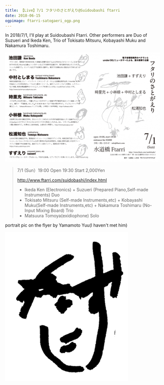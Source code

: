 ```yaml
---
title: 【Live】7/1 フタリのさとがえり@Suidoubashi ftarri
date: 2018-06-15
ogpimage: ftarri-satogaeri_ogp.png
---
```




In 2018/7/1, I'll play at Suidoubashi Ftarri. Other performers are Duo of Suzueri and Ikeda Ken, Trio of Tokisato Mitsuru, Kobayashi Muku and Nakamura Toshimaru.

![](ftarri-satogaeri.png)

<!--more-->

> 7/1 (Sun）19:00 Open 19:30 Start  2,000Yen
>
> http://www.ftarri.com/suidobashi/index.html
>
> - Ikeda Ken (Electronics) + Suzueri (Prepared Piano,Self-made Instruments) Duo
> - Tokisato Mitsuru (Self-made Instruments,etc) + Kobayashi Muku(Self-made Instruments,etc) + Nakamura Toshimaru (No-Input Mixing Board) Trio
> -  Matsuura Tomoya(exidiophone) Solo



portrait pic on the flyer by Yamamoto Yuu(I haven't met him)

![](yamamotoyuu-nigaoe.png)


